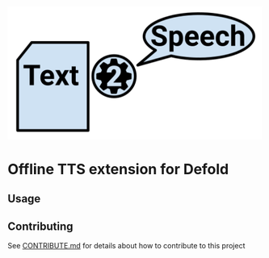 ![tts](./docs/tts_logo.png)
# Offline TTS extension for Defold



## Usage
## Contributing
See [CONTRIBUTE.md](./CONTRIBUTE.md) for details about how to contribute to this project
